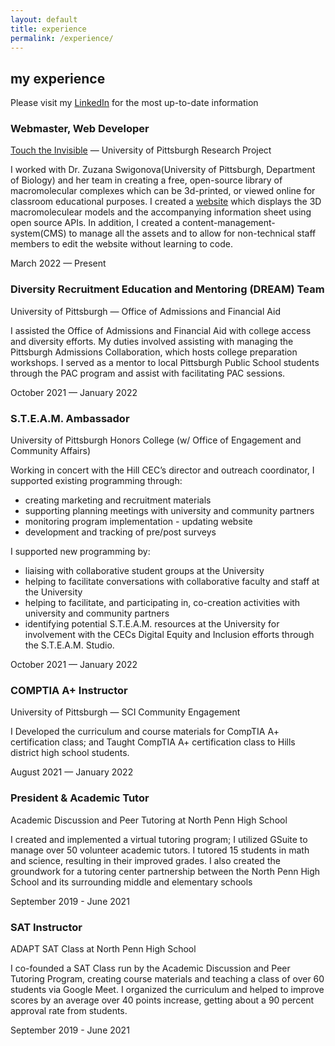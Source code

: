```yaml
---
layout: default
title: experience
permalink: /experience/
---
```

<section class="justify-content-center" id="experience">
    <div class="w-100">
       <div class="mb-3">
           <h1>my experience</h1>
          <p class="lead"> Please visit my <a href="https://linkedin.com/in/kimshinwoo">LinkedIn</a> for the most up-to-date information </p>
       </div>
       <div class="d-flex flex-column flex-md-row justify-content-between mb-3">
          <div class="flex-grow-1">
             <h3 class="mb-0">Webmaster, Web Developer</h3>
             <p class="subheading mb-1"><a href="https://touchtheinvisible.com">Touch the Invisible</a> — University of Pittsburgh Research Project</p>
             <p class="mb-0">
                I worked with Dr. Zuzana Swigonova(University of Pittsburgh, Department of Biology) and her team in creating a free, open-source library of macromolecular complexes which can be 3d-printed, or viewed online for classroom educational purposes. I created a <a href="https://touchtheinvisible.com">website</a> which displays the 3D macromoleculear models and the accompanying information sheet using open source APIs. In addition, I created a content-management-system(CMS) to manage all the assets and to allow for non-technical staff members to edit the website without learning to code.    
             </p>
          </div>
          <div class="flex-shrink-0"><span class="text-primary">March 2022 — Present</span></div>
       </div>
       <div class="d-flex flex-column flex-md-row justify-content-between mb-3">
          <div class="flex-grow-1">
             <h3 class="mb-0">Diversity Recruitment Education and Mentoring (DREAM) Team</h3>
             <p class="subheading mb-1">University of Pittsburgh — Office of Admissions and Financial Aid</p>
             <p class="mb-0">
                I assisted the Office of Admissions and Financial Aid with college access and diversity efforts. My duties involved assisting with managing the Pittsburgh Admissions Collaboration, which hosts college preparation workshops. I served as a mentor to local Pittsburgh Public School students through the PAC program and assist with facilitating PAC sessions.
             </p>
          </div>
          <div class="flex-shrink-0"><span class="text-primary">October 2021 — January 2022</span></div>
       </div>
       <div class="d-flex flex-column flex-md-row justify-content-between mb-3">
          <div class="flex-grow-1">
             <h3 class="mb-0">S.T.E.A.M. Ambassador</h3>
             <div class="subheading mb-1">University of Pittsburgh Honors College (w/ Office of Engagement and Community Affairs)</div>
             <p class="mb-0">
                Working in concert with the Hill CEC’s director and outreach coordinator, I supported existing programming through:
             </p>
                <ul class="mb-0">
                   <li>creating marketing and recruitment materials</li>
                   <li>supporting planning meetings with university and community partners</li>
                   <li>monitoring program implementation - updating website</li>
                   <li>development and tracking of pre/post surveys</li>
                </ul>
             I supported new programming by:
                <ul class="mb-0">
                   <li>liaising with collaborative student groups at the University</li>
                   <li>helping to facilitate conversations with collaborative faculty and staff at the University</li>
                   <li>helping to facilitate, and participating in, co-creation activities with university and community partners</li>
                   <li>identifying potential S.T.E.A.M. resources at the University for involvement with the CECs Digital Equity and Inclusion efforts through the S.T.E.A.M. Studio.</li>
                </ul>
          </div>
          <div class="flex-shrink-0"><span class="text-primary">October 2021 — January 2022</span></div>
       </div>
       <div class="d-flex flex-column flex-md-row justify-content-between mb-3">
          <div class="flex-grow-1">
             <h3 class="mb-0">COMPTIA A+ Instructor</h3>
             <div class="subheading mb-1">University of Pittsburgh — SCI Community Engagement</div>
             <p>I Developed the curriculum and course materials for CompTIA A+ certification class; and Taught CompTIA A+ certification class to Hills district high school students.</p>
          </div>
          <div class="flex-shrink-0"><span class="text-primary">August 2021 — January 2022</span></div>
       </div>
       <div class="d-flex flex-column flex-md-row justify-content-between mb-3">
          <div class="flex-grow-1">
             <h3 class="mb-0">President & Academic Tutor</h3>
             <div class="subheading mb-1">Academic Discussion and Peer Tutoring at North Penn High School</div>
             <p> I created and implemented a virtual tutoring program; I utilized GSuite to manage over 50 volunteer academic tutors. I tutored 15 students in math and science, resulting in their improved grades. I also created the groundwork
                for a tutoring center partnership between the North Penn High School and its surrounding middle and elementary schools
             </p>
          </div>
          <div class="flex-shrink-0"><span class="text-primary">September 2019 - June 2021</span></div>
       </div>
       <div class="d-flex flex-column flex-md-row justify-content-between mb-5">
          <div class="flex-grow-1">
             <h3 class="mb-0">SAT Instructor</h3>
             <div class="subheading mb-1">ADAPT SAT Class at North Penn High School</div>
             <p>I co-founded a SAT Class run by the Academic Discussion and Peer Tutoring Program, creating course materials and teaching a class of over 60 students via Google Meet. I organized the curriculum and helped to improve scores by an
                average over 40 points increase, getting about a 90 percent approval rate from students.
             </p>
          </div>
          <div class="flex-shrink-0"><span class="text-primary">September 2019 - June 2021</span></div>
       </div>
    </div>
 </section>
